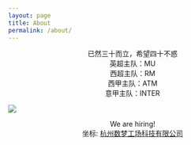 ```yaml
---
layout: page
title: About
permalink: /about/
---
```


<!--<img src="{{ site.baseurl }}/assets/profile.jpg" title="Profile Picture" class="profile">-->

<center> 已然三十而立，希望四十不惑 </center >

<center> 英超主队：MU </center>
<center> 西超主队：RM </center>
<center> 西甲主队：ATM </center>
<center> 意甲主队：INTER </center>

<p><img style="mergin:5px;" src="http://dtstar.cn/assets/img/kuli.jpg"></p>
<center> We are hiring! </center>
<center>
 坐标: <A href="http://www.dtdream.com/pub/msite/2016/campus/default.html#zw">杭州数梦工场科技有限公司</A>
</center>
<br>


[centrarium]: https://github.com/bencentra/centrarium
[bencentra]: http://bencentra.com
[jekyll]: https://github.com/jekyll/jekyll
